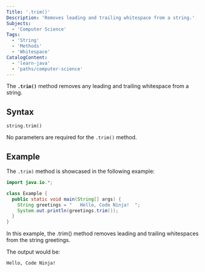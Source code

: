 ```yaml
---
Title: '.trim()'
Description: 'Removes leading and trailing whitespace from a string.'
Subjects:
  - 'Computer Science'
Tags:
  - 'String'
  - 'Methods'
  - 'Whitespace'
CatalogContent:
  - 'learn-java'
  - 'paths/computer-science'
---
```


The **`.trim()`** method removes any leading and trailing whitespace from a string.

## Syntax

```pseudo
string.trim()
```

No parameters are required for the `.trim()` method.

## Example

The `.trim)` method is showcased in the following example:

```java
import java.io.*;

class Example {
  public static void main(String[] args) {
    String greetings = "   Hello, Code Ninja!  ";
    System.out.println(greetings.trim());
  }
}
```

In this example, the .trim() method removes leading and trailing whitespaces from the string greetings.

The output would be:

```shell
Hello, Code Ninja!
```
